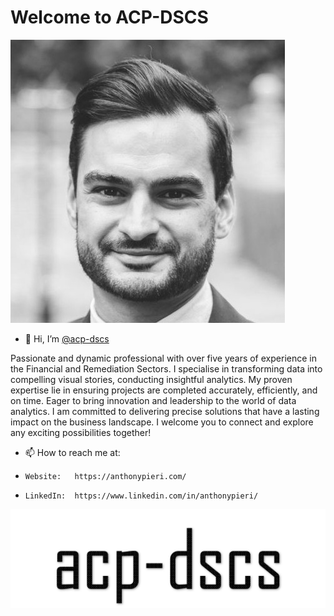 # Welcome to ACP-DSCS
![Alt text](https://github.com/acp-dscs/DS_Bootcamp_Tasks/blob/main/ACP%20Profile%20Picture.jpg)


- 👋 Hi, I’m [@acp-dscs](https://github.com/acp-dscs)

Passionate and dynamic professional with over five years of experience in the Financial and Remediation Sectors.
I specialise in transforming data into compelling visual stories, conducting insightful analytics.
My proven expertise lie in ensuring projects are completed accurately, efficiently, and on time.
Eager to bring innovation and leadership to the world of data analytics.
I am committed to delivering precise solutions that have a lasting impact on the business landscape.
I welcome you to connect and explore any exciting possibilities together!

- 📫 How to reach me at:
-     Website:   https://anthonypieri.com/
-     LinkedIn:  https://www.linkedin.com/in/anthonypieri/

![Alt text](https://github.com/acp-dscs/DS_Bootcamp_Tasks/blob/main/acp-dscs.png)
<!---
acp-dscs/acp-dscs is a ✨ special ✨ repository because its `README.md` (this file) appears on my GitHub profile.
--->
